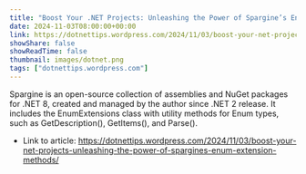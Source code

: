 ```yaml
---
title: "Boost Your .NET Projects: Unleashing the Power of Spargine’s Enum Extension Methods"
date: 2024-11-03T08:00:00+00:00
link: https://dotnettips.wordpress.com/2024/11/03/boost-your-net-projects-unleashing-the-power-of-spargines-enum-extension-methods/
showShare: false
showReadTime: false
thumbnail: images/dotnet.png
tags: ["dotnettips.wordpress.com"]
---
```

Spargine is an open-source collection of assemblies and NuGet packages for .NET 8, created and managed by the author since .NET 2 release. It includes the EnumExtensions class with utility methods for Enum types, such as GetDescription(), GetItems(), and Parse().

- Link to article: https://dotnettips.wordpress.com/2024/11/03/boost-your-net-projects-unleashing-the-power-of-spargines-enum-extension-methods/